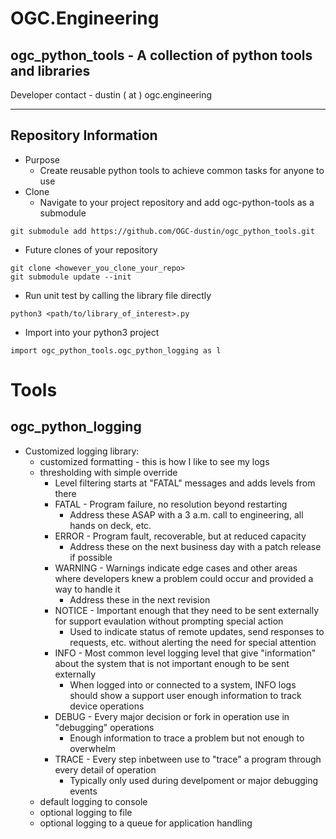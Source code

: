 # OGC.Engineering
## ogc_python_tools - A collection of python tools and libraries
Developer contact - dustin ( at ) ogc.engineering

---
## Repository Information
* Purpose
    - Create reusable python tools to achieve common tasks for anyone to use
* Clone
    - Navigate to your project repository and add ogc-python-tools as a submodule
```
git submodule add https://github.com/OGC-dustin/ogc_python_tools.git
```
* Future clones of your repository
```
git clone <however_you_clone_your_repo>
git submodule update --init
```
* Run unit test by calling the library file directly
```
python3 <path/to/library_of_interest>.py
```
* Import into your python3 project 
```
import ogc_python_tools.ogc_python_logging as l
```

# Tools

## ogc_python_logging
* Customized logging library:
    * customized formatting - this is how I like to see my logs
    * thresholding with simple override
        - Level filtering starts at "FATAL" messages and adds levels from there
        - FATAL - Program failure, no resolution beyond restarting
            * Address these ASAP with a 3 a.m. call to engineering, all hands on deck, etc.
        - ERROR - Program fault, recoverable, but at reduced capacity
            * Address these on the next business day with a patch release if possible
        - WARNING - Warnings indicate edge cases and other areas where developers knew a problem could occur and provided a way to handle it
            * Address these in the next revision
        - NOTICE - Important enough that they need to be sent externally for support evaulation without prompting special action
            * Used to indicate status of remote updates, send responses to requests, etc. without alerting the need for special attention
        - INFO - Most common level logging level that give "information" about the system that is not important enough to be sent externally
            * When logged into or connected to a system, INFO logs should show a support user enough information to track device operations
        - DEBUG - Every major decision or fork in operation use in "debugging" operations
            * Enough information to trace a problem but not enough to overwhelm
        - TRACE - Every step inbetween use to "trace" a program through every detail of operation
            * Typically only used during develpoment or major debugging events
    * default logging to console
    * optional logging to file
    * optional logging to a queue for application handling
